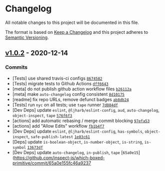 # Changelog

All notable changes to this project will be documented in this file.

The format is based on [Keep a Changelog](https://keepachangelog.com/en/1.0.0/)
and this project adheres to [Semantic Versioning](https://semver.org/spec/v2.0.0.html).

## [v1.0.2](https://github.com/inspect-js/which-boxed-primitive/compare/v1.0.1...v1.0.2) - 2020-12-14

### Commits

- [Tests] use shared travis-ci configs [`8674582`](https://github.com/inspect-js/which-boxed-primitive/commit/86745829b6a92cff2cfb0d3c0414ec9afdc2a087)
- [Tests] migrate tests to Github Actions [`dff6643`](https://github.com/inspect-js/which-boxed-primitive/commit/dff6643405ba4d6dc6694a25904c8f72f273ece8)
- [meta] do not publish github action workflow files [`b26112a`](https://github.com/inspect-js/which-boxed-primitive/commit/b26112a4e4ac6beec8f54c734135dbf9e9ba16f9)
- [meta] make `auto-changelog` config consistent [`8d10175`](https://github.com/inspect-js/which-boxed-primitive/commit/8d10175171154cd6c8f8a016aa7fb71b5044acf6)
- [readme] fix repo URLs, remove defunct badges [`ab8db24`](https://github.com/inspect-js/which-boxed-primitive/commit/ab8db247573723dbcda68469118d08c7c2692c67)
- [Tests] run `nyc` on all tests; use `tape` runner [`7d084df`](https://github.com/inspect-js/which-boxed-primitive/commit/7d084dfc5251230e9399a81782c0b9d7ae5d1901)
- [Dev Deps] update `eslint`, `@ljharb/eslint-config`, `aud`, `auto-changelog`, `object-inspect`, `tape` [`576f6f3`](https://github.com/inspect-js/which-boxed-primitive/commit/576f6f308aed35ef1d3392bb9472def59482ed13)
- [actions] add automatic rebasing / merge commit blocking [`97efa53`](https://github.com/inspect-js/which-boxed-primitive/commit/97efa53a307678323e63f576c07db9ff84846fd3)
- [actions] add "Allow Edits" workflow [`fb1b4f7`](https://github.com/inspect-js/which-boxed-primitive/commit/fb1b4f7cd753fcced74ac054b20c8b2bfafe7953)
- [Dev Deps] update `eslint`, `@ljharb/eslint-config`, `has-symbols`, `object-inspect`, `safe-publish-latest` [`1e03c61`](https://github.com/inspect-js/which-boxed-primitive/commit/1e03c6153693d385833acc15178f675e6ce5ddd0)
- [Deps] update `is-boolean-object`, `is-number-object`, `is-string`, `is-symbol` [`13673df`](https://github.com/inspect-js/which-boxed-primitive/commit/13673dff6e43f0a915377c3e5740ec24e86d6bb7)
- [Dev Deps] update `auto-changelog`, `in-publish`, `tape` [`65a0e15`](https://github.com/inspect-js/which-boxed-primitive/commit/65a0e155fc46a9237